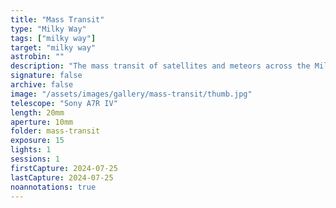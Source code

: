 ```yaml
---
title: "Mass Transit"
type: "Milky Way"
tags: ["milky way"]
target: "milky way"
astrobin: ""
description: "The mass transit of satellites and meteors across the Milky Way above Yaquina Bay Bridge."
signature: false
archive: false
image: "/assets/images/gallery/mass-transit/thumb.jpg"
telescope: "Sony A7R IV"
length: 20mm
aperture: 10mm
folder: mass-transit
exposure: 15
lights: 1
sessions: 1
firstCapture: 2024-07-25
lastCapture: 2024-07-25
noannotations: true
---
```

